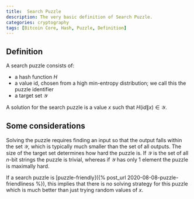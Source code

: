```yaml
---
title:  Search Puzzle
description: The very basic definition of Search Puzzle.
categories: cryptography
tags: [Bitcoin Core, Hash, Puzzle, Definition]
---
```


## Definition

A search puzzle consists of:

- a hash function $H$
- a value id, chosen from a high min-entropy distribution; we call this the puzzle identifier
- a target set $\mathcal{Y}$

A solution for the search puzzle is a value $x$ such that $H(id \| x) \in \mathcal{Y}$.

## Some considerations

Solving the puzzle requires finding an input so that the output falls within the set $\mathcal{Y}$, which is typically much smaller than the set of all outputs.
The size of the target set determines how hard the puzzle is.
If $\mathcal{Y}$ is the set of all $n$-bit strings the puzzle is trivial, whereas if $\mathcal{Y}$ has only 1 element the puzzle is maximally hard.

If a search puzzle is [puzzle-friendly]({% post_url 2020-08-08-puzzle-friendliness %}), this implies that there is no solving strategy for this puzzle which is much better than just trying random values of $x$.
